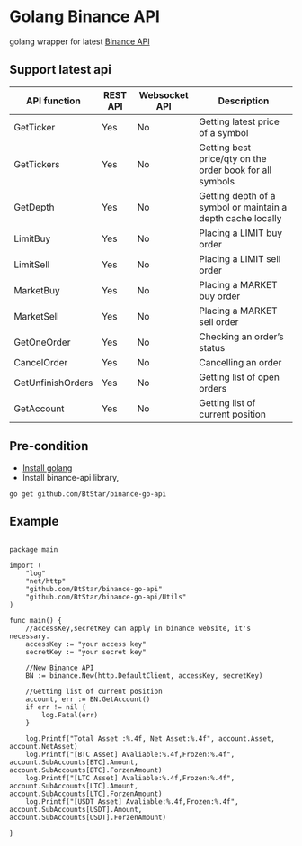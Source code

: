# Golang Binance API
golang wrapper for latest [Binance API](https://www.binance.com/restapipub.html)

## Support latest api

| API function | REST API | Websocket API | Description |
|----------|------|-----------|-----|
| GetTicker | Yes  | No        | Getting latest price of a symbol  |
| GetTickers | Yes  | No        | Getting best price/qty on the order book for all symbols  |
| GetDepth | Yes  | No        | Getting depth of a symbol or maintain a depth cache locally  |
| LimitBuy | Yes  | No        | Placing a LIMIT buy order  |
| LimitSell | Yes  | No        | Placing a LIMIT sell order  |
| MarketBuy | Yes  | No       | Placing a MARKET buy order  |
| MarketSell | Yes  | No       | Placing a MARKET sell order  |
| GetOneOrder | Yes  | No     | Checking an order’s status  |
| CancelOrder     | Yes  | No        | Cancelling an order  |
| GetUnfinishOrders | Yes | No       | Getting list of open orders  |
| GetAccount | Yes | No | Getting list of current position |

## Pre-condition

+ [Install golang](https://golang.org/doc/install)
+ Install binance-api library, 
```
go get github.com/BtStar/binance-go-api
```

## Example

```

package main

import (
    "log"
    "net/http"
    "github.com/BtStar/binance-go-api"
    "github.com/BtStar/binance-go-api/Utils"
)

func main() {
	//accessKey,secretKey can apply in binance website, it's necessary.
	accessKey := "your access key"
	secretKey := "your secret key"

	//New Binance API
	BN := binance.New(http.DefaultClient, accessKey, secretKey)

	//Getting list of current position
	account, err := BN.GetAccount()
	if err != nil {
		log.Fatal(err)
	}

	log.Printf("Total Asset :%.4f, Net Asset:%.4f", account.Asset, account.NetAsset)
	log.Printf("[BTC Asset] Avaliable:%.4f,Frozen:%.4f", account.SubAccounts[BTC].Amount, account.SubAccounts[BTC].ForzenAmount)
	log.Printf("[LTC Asset] Avaliable:%.4f,Frozen:%.4f", account.SubAccounts[LTC].Amount, account.SubAccounts[LTC].ForzenAmount)
	log.Printf("[USDT Asset] Avaliable:%.4f,Frozen:%.4f", account.SubAccounts[USDT].Amount, account.SubAccounts[USDT].ForzenAmount)

}

```


	


